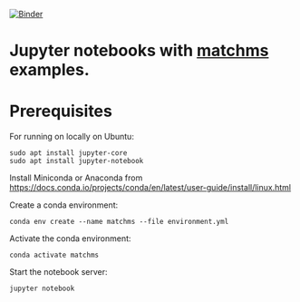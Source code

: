 [![Binder](https://mybinder.org/badge_logo.svg)](https://mybinder.org/v2/gh/matchms/notebooks/master?filepath=matchms_01_MGF_from_gnps_library_search.ipynb)

# Jupyter notebooks with [matchms](https://github.com/matchms/matchms) examples.

# Prerequisites

For running on locally on Ubuntu:

```shell
sudo apt install jupyter-core
sudo apt install jupyter-notebook
```

Install Miniconda or Anaconda from https://docs.conda.io/projects/conda/en/latest/user-guide/install/linux.html

Create a conda environment:

```shell
conda env create --name matchms --file environment.yml
```
Activate the conda environment:

```shell
conda activate matchms
```

Start the notebook server:

```shell
jupyter notebook
```



